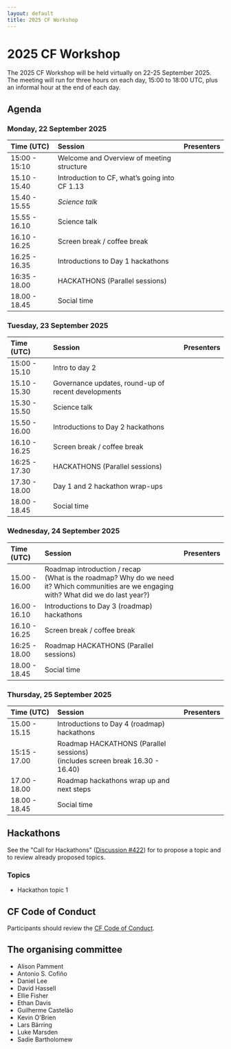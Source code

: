 ```yaml
---
layout: default
title: 2025 CF Workshop
---
```


# 2025 CF Workshop

The 2025 CF Workshop will be held virtually on 22-25 September 2025.
The meeting will run for three hours on each day, 15:00 to 18:00 UTC, plus an informal hour at the end of each day.

## Agenda

### Monday, 22 September 2025

| Time (UTC)    | Session | Presenters
|:--------------| :--- | :--- 
| 15:00 - 15:10 | Welcome and Overview of meeting structure |
| 15.10 - 15.40 | Introduction to CF, what’s going into CF 1.13 | 
| 15.40 - 15.55 | _Science talk_ |
| 15.55 - 16.10 | Science talk |
| 16.10 - 16.25 | Screen break / coffee break |
| 16.25 - 16.35 | Introductions to Day 1 hackathons |
| 16:35 - 18.00 | HACKATHONS (Parallel sessions) |
| 18.00 - 18.45 | Social time |

### Tuesday, 23 September 2025

| Time (UTC)    | Session | Presenters
|:--------------| :--- | :--- 
| 15:00 - 15.10 | Intro to day 2 |
| 15.10 - 15.30 | Governance updates, round-up of recent developments |
| 15.30 - 15.50 | Science talk |
| 15.50 - 16.00 | Introductions to Day 2 hackathons |
| 16.10 - 16.25 | Screen break / coffee break |
| 16:25 - 17.30 | HACKATHONS (Parallel sessions) |
| 17.30 - 18.00 | Day 1 and 2 hackathon wrap-ups |
| 18.00 - 18.45 | Social time |

### Wednesday, 24 September 2025

| Time (UTC)    | Session                                                                                                                                       | Presenters
|:--------------|:----------------------------------------------------------------------------------------------------------------------------------------------| :--- 
| 15.00 - 16.00 | Roadmap introduction / recap <br> (What is the roadmap? Why do we need it? Which communities are we engaging with? What did we do last year?) |
| 16.00 - 16.10 | Introductions to Day 3 (roadmap) hackathons                                                                                                   |
| 16.10 - 16.25 | Screen break / coffee break                                                                                                                   |
| 16:25 - 18.00 | Roadmap HACKATHONS (Parallel sessions)                                                                                                        |
| 18.00 - 18.45 | Social time                                                                                                                                   |

### Thursday, 25 September 2025

| Time (UTC)    | Session                                                                          | Presenters
|:--------------|:---------------------------------------------------------------------------------| :--- 
| 15.00 - 15.15 | Introductions to Day 4 (roadmap) hackathons                                      |
| 15:15 - 17.00 | Roadmap HACKATHONS (Parallel sessions) <br> (includes screen break 16.30 - 16.40) |
| 17.00 - 18.00 | Roadmap hackathons wrap up and next steps                                        |
| 18.00 - 18.45 | Social time                                                                      |

## Hackathons

See the "Call for Hackathons" ([Discussion #422](https://github.com/orgs/cf-convention/discussions/422)) for to propose a topic and to review already proposed topics.

### Topics
* Hackathon topic 1

## CF Code of Conduct
Participants should review the [CF Code of Conduct](https://github.com/cf-convention/cf-conventions/blob/main/CODE_OF_CONDUCT.md).

## The organising committee
* Alison Pamment
* Antonio S. Cofiño
* Daniel Lee
* David Hassell
* Ellie Fisher
* Ethan Davis
* Guilherme Castelão
* Kevin O'Brien
* Lars Bärring
* Luke Marsden
* Sadie Bartholomew
